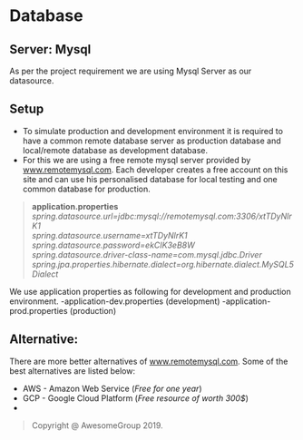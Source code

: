 
# Database
## Server: Mysql
As per the project requirement we are using Mysql Server as our datasource.

## Setup
- To simulate production and development environment it is required to have a common remote database server as production database and local/remote database as development database.
- For this we are using a free remote mysql server provided by www.remotemysql.com. Each developer creates a free account on this site and can use his personalised database for local testing and one common database for production.
>**application.properties**
>*spring.datasource.url=jdbc:mysql://remotemysql.com:3306/xtTDyNlrK1*  
>*spring.datasource.username=xtTDyNlrK1*  
>*spring.datasource.password=ekCIK3eB8W*  
>*spring.datasource.driver-class-name=com.mysql.jdbc.Driver*
>*spring.jpa.properties.hibernate.dialect=org.hibernate.dialect.MySQL5Dialect*

We use application properties as following for development and production environment.
-application-dev.properties (development)
-application-prod.properties (production)

## Alternative:
There are more better alternatives of www.remotemysql.com. Some of the best alternatives are listed below:
+  AWS - Amazon Web Service (*Free for one year*)
+ GCP - Google Cloud Platform (*Free resource of worth 300$*)
+ 
>
> Copyright @ AwesomeGroup 2019.
<!--stackedit_data:
eyJoaXN0b3J5IjpbLTIwNzc1MDAyMDAsMTQxMTA3ODg4NywtMT
c2NjU0NTcwNF19
-->